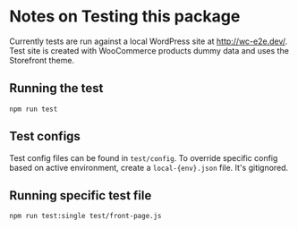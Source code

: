 Notes on Testing this package
=============================

Currently tests are run against a local WordPress site at http://wc-e2e.dev/.
Test site is created with WooCommerce products dummy data and uses the Storefront
theme.

## Running the test

```
npm run test
```

## Test configs

Test config files can be found in `test/config`. To override specific config
based on active environment, create a `local-{env}.json` file. It's gitignored.

## Running specific test file

```
npm run test:single test/front-page.js
```
